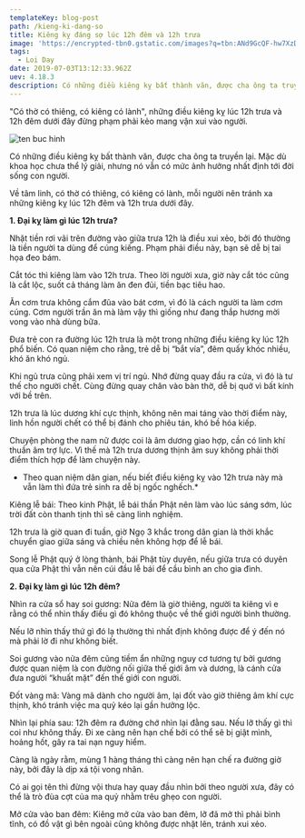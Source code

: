 ```yaml
---
templateKey: blog-post
path: /kieng-ki-dang-so
title: Kiêng kỵ đáng sợ lúc 12h đêm và 12h trưa
image: 'https://encrypted-tbn0.gstatic.com/images?q=tbn:ANd9GcQF-hw7XzDCSPdnklVZhO-0nZPfYDn59mc8oKYBwOdBbIc3VTz5xg' 
tags:
  - Loi Day
date: 2019-07-03T13:12:33.962Z
uev: 4.18.3
description: Có những điều kiêng kỵ bất thành văn, được cha ông ta truyền lại. Mặc dù khoa học chưa thể lý giải, nhưng nó vẫn có mức ảnh hưởng nhất định tới đời sống con người.
---
```


"Có thờ có thiêng, có kiêng có lành", những điều kiêng kỵ lúc 12h trưa và 12h đêm dưới đây đừng phạm phải kẻo mang vận xui vào người.

![ten buc hinh](http://2sao.vietnamnetjsc.vn/images/2016/11/19/13/05/kieng%20ky%2012%20gio%20trua.jpg "ten buc hinh")

Có những điều kiêng kỵ bất thành văn, được cha ông ta truyền lại. Mặc dù khoa học chưa thể lý giải, nhưng nó vẫn có mức ảnh hưởng nhất định tới đời sống con người.

Về tâm linh, có thờ có thiêng, có kiêng có lành, mỗi người nên tránh xa những kiêng kỵ lúc 12h đêm và 12h trưa dưới đây. 
 
**1. Đại kỵ làm gì lúc 12h trưa?**
 
Nhặt tiền rơi vãi trên đường vào giữa trưa 12h là điều xui xẻo, bởi đó thường là tiền người ta dùng để cúng kiếng. Phạm phải điều này, bạn sẽ dễ bị tai họa đeo bám.
 
Cắt tóc thì kiêng làm vào 12h trưa. Theo lời người xưa, giờ này cắt tóc cũng là cắt lộc, suốt cả tháng làm ăn đen đủi, tiền bạc tiêu hao. 
 
Ăn cơm trưa không cắm đũa vào bát cơm, vì đó là cách người ta làm cơm cúng. Cơm người trần ăn mà làm vậy thì giống như đang thắp hương mời vong vào nhà dùng bữa.
 
Đưa trẻ con ra đường lúc 12h trưa là một trong những điều kiêng kỵ lúc 12h phổ biến. Có quan niệm cho rằng, trẻ dễ bị “bắt vía”, đêm quấy khóc nhiều, khó ăn khó ngủ.
 
Khi ngủ trưa cũng phải xem vị trí ngủ. Nhớ đừng quay đầu ra cửa, vì đó là tư thế cho người chết. Cùng đừng quay chân vào bàn thờ, dễ bị quở vì bất kính với bề trên.
 
12h trưa là lúc dương khí cực thịnh, không nên mai táng vào thời điểm này, linh hồn người chết có thể bị đánh cho phiêu tán, khó bề hóa kiếp.
 
Chuyện phòng the nam nữ được coi là âm dương giao hợp, cần có linh khí thuần âm trợ lực. Vì thế mà 12h trưa dương thịnh âm suy không phải thời điểm thích hợp để làm chuyện này.
 
* Theo quan niệm dân gian, nếu biết điều kiêng kỵ vào 12h trưa này mà vẫn làm thì đứa trẻ sinh ra dễ bị ngốc nghếch.*
 
Kiêng lễ bái: Theo kinh Phật, lễ bái thần Phật nên làm vào lúc sáng sớm, lúc trời đất còn thanh tịnh thì sẽ càng linh nghiệm.
 
12h trưa là giờ quan đi tuần, giờ Ngọ 3 khắc trong dân gian là thời khắc chuyển giao giữa sáng và chiều nên không hợp để lễ bái.

Song lễ Phật quý ở lòng thành, bái Phật tùy duyên, nếu giữa trưa có duyên qua cửa Phật thì vẫn nên cúi đầu lễ bái để cầu bình an cho gia đình.	
 
**2. Đại kỵ làm gì lúc 12h đêm?**
 
Nhìn ra cửa sổ hay soi gương: Nửa đêm là giờ thiêng, người ta kiêng vì e rằng có thể nhìn thấy điều gì đó không thuộc về thế giới người bình thường.
 
Nếu lỡ nhìn thấy thứ gì đó lạ thường thì nhất định không được để ý đến nó mà phải lờ đi như không biết.
 
Soi gương vào nửa đêm cũng tiềm ẩn những nguy cơ tương tự bởi gương được quan niệm là con đường nối giữa thế giới âm và dương, là cánh cửa đưa người “khuất mặt” đến thế giới con người. 
 
Đốt vàng mã: Vàng mã dành cho người âm, lại đốt vào giờ thiêng âm khí cực thịnh, khó tránh việc ma quỷ kéo lại gần hưởng lộc.
 
Nhìn lại phía sau: 12h đêm ra đường chớ nhìn lại đằng sau. Nếu lỡ thấy gì thì coi như không thấy. Đi xe càng nên hạn chế bởi có thể sẽ bị giật mình, hoảng hốt, gây ra tai nạn nguy hiểm. 
 
Càng là ngày rằm, mùng 1 hàng tháng thì càng nên hạn chế ra đường giờ này, bởi đây là dịp xá tội vong nhân.
 
Có ai gọi tên thì đừng vội thưa hay quay đầu nhìn bởi theo người xưa, đây có thể là trò đùa cợt của ma quỷ nhằm trêu ghẹo con người.
 
Mở cửa vào ban đêm: Kiêng mở cửa vào ban đêm, lỡ đã mở thì phải bình tĩnh, có đồ vật gì bên ngoài cũng không được nhặt lên, tránh xui xẻo.
